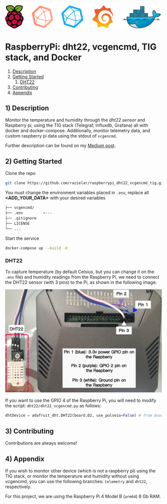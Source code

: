 <div align="center">
<img src="https://github.com/razielar/RaspberryPi_dht22_vcgencmd_tig_docker/blob/main/img/raspberrypi_tig.png" alt="logo"></img>
</div>

# RaspberryPi: dht22, vcgencmd, TIG stack, and Docker

1. [Description](#ds)
2. [Getting Started](#gs)
    1. [DHT22](#dht22)
3. [Contributing](#contributions)
4. [Appendix](#app)

## <a id='ds'></a> 1) Description

Monitor the temperature and humidity through the *dht22 sensor* and Raspberry pi, using the TIG stack (Telegraf, Influxdb, Grafana) all with docker and docker-compose. Additionally, monitor telemetry data, and custom raspberry pi data using the stdout of `vcgencmd`. 

Further description can be found on my [Medium post]().

## <a id='gs'></a> 2) Getting Started

Clone the repo

```bash
git clone https://github.com/razielar/raspberrypi_dht22_vcgencmd_tig.git
```

You must change the environment variables placed in `.env`, replace all **<ADD_YOUR_DATA>** with your desired variables

```bash
├── vcgencmd/
├── .env         <---
├── .gitignore
├── LICENSE
└── ...
```

Start the service

```bash
docker-compose up --build -d
```

### <a id='dht22'></a> DHT22

To capture temperature (by default Celsius, but you can change it on the `.env` file) and humidity readings from the Raspberry Pi, we need to connect the DHT22 sensor (with 3 pins) to the Pi, as shown in the following image:

<div align="center">
<img src="https://github.com/razielar/raspberrypi_dht22_vcgencmd_tig_docker/blob/main/img/dht22_connections.png" alt="logo"></img>
</div>

If you want to use the GPIO 4 of the Raspberry Pi, you will need to modify the script: `dht22/dht22_vcgencmd.py` as follows:

```python
dhtDevice = adafruit_dht.DHT22(board.D2, use_pulseio=False) # from board.D2 to board.D4
```

## <a id='contributions'></a> 3) Contributing
Contributions are always welcome! 

## <a id='app'></a> 4) Appendix

If you wish to monitor other device (which is not a raspberry pi) using the TIG stack, or monitor the temperature and humidity without using vcgencmd, you can use the following branches: `telemetry` and `dht22`, respectively.

For this project, we are using the Raspberry Pi 4 Model B (`arm64`) 8 Gb RAM.